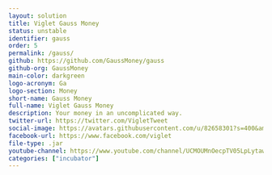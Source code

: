 ```yaml
---
layout: solution
title: Viglet Gauss Money
status: unstable
identifier: gauss
order: 5
permalink: /gauss/
github: https://github.com/GaussMoney/gauss
github-org: GaussMoney
main-color: darkgreen
logo-acronym: Ga
logo-section: Money
short-name: Gauss Money
full-name: Viglet Gauss Money
description: Your money in an uncomplicated way.
twitter-url: https://twitter.com/VigletTweet
social-image: https://avatars.githubusercontent.com/u/82658301?s=400&amp;v=4
facebook-url: https://www.facebook.com/viglet
file-type: .jar
youtube-channel: https://www.youtube.com/channel/UCMOUMnOecpTV05LpLytawuw
categories: ["incubator"]
---
```

